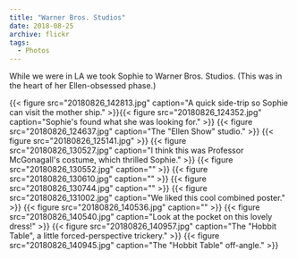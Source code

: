 ```yaml
---
title: "Warner Bros. Studios"
date: 2018-08-25
archive: flickr
tags: 
  - Photos
---
```


While we were in LA we took Sophie to Warner Bros. Studios. (This was in the heart of her Ellen-obsessed phase.)

{{< figure src="20180826_142813.jpg" caption="A quick side-trip so Sophie can visit the mother ship." >}}{{< figure src="20180826_124352.jpg" caption="Sophie's found what she was looking for." >}}
{{< figure src="20180826_124637.jpg" caption="The \"Ellen Show\" studio." >}}
{{< figure src="20180826_125141.jpg" >}}
{{< figure src="20180826_130527.jpg" caption="I think this was Professor McGonagall's costume, which thrilled Sophie." >}}
{{< figure src="20180826_130552.jpg" caption="" >}}
{{< figure src="20180826_130610.jpg" caption="" >}}
{{< figure src="20180826_130744.jpg" caption="" >}}
{{< figure src="20180826_131002.jpg" caption="We liked this cool combined poster." >}}
{{< figure src="20180826_140536.jpg" caption="" >}}
{{< figure src="20180826_140540.jpg" caption="Look at the pocket on this lovely dress!" >}}
{{< figure src="20180826_140957.jpg" caption="The \"Hobbit Table\", a little forced-perspective trickery." >}}
{{< figure src="20180826_140945.jpg" caption="The \"Hobbit Table\" off-angle." >}}
